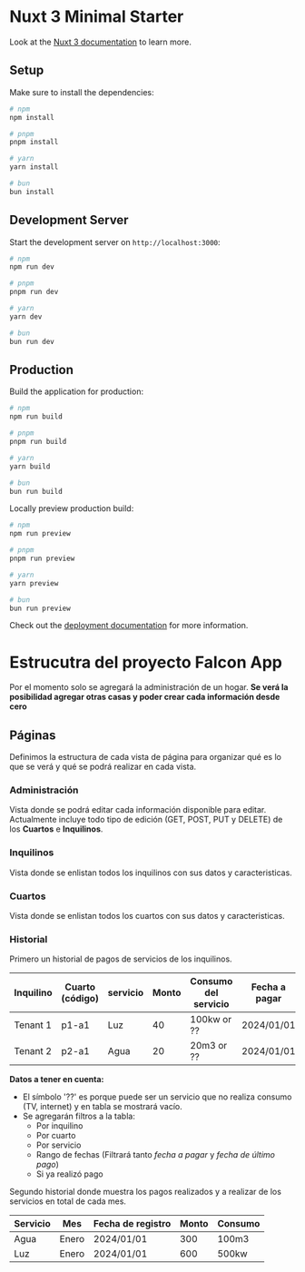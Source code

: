 # Nuxt 3 Minimal Starter

Look at the [Nuxt 3 documentation](https://nuxt.com/docs/getting-started/introduction) to learn more.

## Setup

Make sure to install the dependencies:

```bash
# npm
npm install

# pnpm
pnpm install

# yarn
yarn install

# bun
bun install
```

## Development Server

Start the development server on `http://localhost:3000`:

```bash
# npm
npm run dev

# pnpm
pnpm run dev

# yarn
yarn dev

# bun
bun run dev
```

## Production

Build the application for production:

```bash
# npm
npm run build

# pnpm
pnpm run build

# yarn
yarn build

# bun
bun run build
```

Locally preview production build:

```bash
# npm
npm run preview

# pnpm
pnpm run preview

# yarn
yarn preview

# bun
bun run preview
```

Check out the [deployment documentation](https://nuxt.com/docs/getting-started/deployment) for more information.

# Estrucutra del proyecto Falcon App
Por el momento solo se agregará la administración de un hogar. **Se verá la posibilidad agregar otras casas y poder crear cada información desde cero**

## Páginas
Definimos la estructura de cada vista de página para organizar qué es lo que se verá y qué se podrá realizar en cada vista.

### Administración
Vista donde se podrá editar cada información disponible para editar. Actualmente incluye todo tipo de edición (GET, POST, PUT y DELETE) de los **Cuartos** e **Inquilinos**.

<!--
TODO:
    - Agregar Especificaciones de lo que se puede editar y las reglas a seguir.
    - Agregar una parte donde el admin pueda agregar nuevos pagos por realizar de inquilinos.
--> 

### Inquilinos
Vista donde se enlistan todos los inquilinos con sus datos y caracteristicas.

### Cuartos
Vista donde se enlistan todos los cuartos con sus datos y caracteristicas.

### Historial
Primero un historial de pagos de servicios de los inquilinos.

Inquilino | Cuarto (código) | servicio | Monto | Consumo del servicio | Fecha a pagar | Monto pagado | Fecha último pago | Pago Completado
--- | --- | --- | --- | --- | --- | --- | --- | ---
Tenant 1 | p1-a1 | Luz | 40 | 100kw or ?? | 2024/01/01 | 40 | 2024/01/15 | Si
Tenant 2 | p2-a1 | Agua | 20 | 20m3 or ?? | 2024/01/01 | 10 | 2024/01/15 | No

**Datos a tener en cuenta:**
- El símbolo '??' es porque puede ser un servicio que no realiza consumo (TV, internet) y en tabla se mostrará vacío.
- Se agregarán filtros a la tabla:
    + Por inquilino
    + Por cuarto
    + Por servicio
    + Rango de fechas (Filtrará tanto *fecha a pagar* y *fecha de último pago*)
    + Si ya realizó pago

Segundo historial donde muestra los pagos realizados y a realizar de los servicios en total de cada mes.

<!--
TODO: Crear una tabla de historial de pagos de servicios o Adaptarlo a la tabla de Payment ya creada.
-->

Servicio | Mes | Fecha de registro | Monto | Consumo
--- | --- | --- | --- | ---
Agua | Enero | 2024/01/01 | 300 | 100m3
Luz | Enero | 2024/01/01 | 600 | 500kw